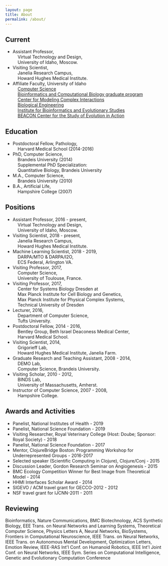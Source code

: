 ```yaml
---
layout: page
title: About
permalink: /about/
---
```


## Current
- Assistant Professor,<br />&nbsp;&nbsp;&nbsp;&nbsp;Virtual Technology and Design,<br />&nbsp;&nbsp;&nbsp;&nbsp;University of Idaho, Moscow.
- Visiting Scientist,<br />&nbsp;&nbsp;&nbsp;&nbsp;Janelia Research Campus,<br />&nbsp;&nbsp;&nbsp;&nbsp;Howard Hughes Medical Institute.
- Affiliate Faculty, University of Idaho<br />&nbsp;&nbsp;&nbsp;&nbsp;<a href="http://www.uidaho.edu/engr/departments/cs">Computer Science</a><br />
&nbsp;&nbsp;&nbsp;&nbsp;<a href="https://www.uidaho.edu/sci/bcb">Bioinformatics and Computational Biology graduate program</a><br />
&nbsp;&nbsp;&nbsp;&nbsp;<a href="https://cmciuidaho.org/">Center for Modeling Complex Interactions</a><br />
&nbsp;&nbsp;&nbsp;&nbsp;<a href="https://www.uidaho.edu/engr/departments/be">Biological Engineering</a><br />
&nbsp;&nbsp;&nbsp;&nbsp;<a href="http://www.ibest.uidaho.edu/">Institute for Bioinformatics and Evolutionary Studies</a><br />
&nbsp;&nbsp;&nbsp;&nbsp;<a href="https://www3.beacon-center.org/">BEACON Center for the Study of Evolution in Action</a><br />

## Education
- Postdoctoral Fellow, Pathology,<br />&nbsp;&nbsp;&nbsp;&nbsp;Harvard Medical School (2014-2016)<br />
- PhD, Computer Science,<br />&nbsp;&nbsp;&nbsp;&nbsp;Brandeis University (2014)<br />&nbsp;&nbsp;&nbsp;&nbsp;Supplemental PhD Specialization:<br />&nbsp;&nbsp;&nbsp;&nbsp;Quantitative Biology, Brandeis University<br />
- M.A., Computer Science,<br />&nbsp;&nbsp;&nbsp;&nbsp;Brandeis University (2010)<br />
- B.A., Artificial Life,<br />&nbsp;&nbsp;&nbsp;&nbsp;Hampshire College (2007)<br />

## Positions
- Assistant Professor, 2016 - present,<br />&nbsp;&nbsp;&nbsp;&nbsp;Virtual Technology and Design,<br />&nbsp;&nbsp;&nbsp;&nbsp;University of Idaho, Moscow.<br />
- Visiting Scientist, 2018 - present,<br />&nbsp;&nbsp;&nbsp;&nbsp;Janelia Research Campus,<br />&nbsp;&nbsp;&nbsp;&nbsp;Howard Hughes Medical Institute.<br />
- Machine Learning Scientist, 2018 - 2019,<br />&nbsp;&nbsp;&nbsp;&nbsp;DARPA/MTO & DARPA/I2O,<br />&nbsp;&nbsp;&nbsp;&nbsp;ECS Federal, Arlington VA.<br />
- Visiting Professor, 2017,<br />&nbsp;&nbsp;&nbsp;&nbsp;Computer Science,<br />&nbsp;&nbsp;&nbsp;&nbsp;University of Toulouse, France.<br />
- Visiting Professor, 2017,<br />&nbsp;&nbsp;&nbsp;&nbsp;Center for Systems Biology Dresden at<br />&nbsp;&nbsp;&nbsp;&nbsp;Max Planck Institute for Cell Biology and Genetics,<br />&nbsp;&nbsp;&nbsp;&nbsp;Max Planck Institute for Physical Complex Systems,<br />&nbsp;&nbsp;&nbsp;&nbsp;Technical University of Dresden<br />
- Lecturer, 2016,<br />&nbsp;&nbsp;&nbsp;&nbsp;Department of Computer Science,<br />&nbsp;&nbsp;&nbsp;&nbsp;Tufts University.<br />
- Postdoctoral Fellow, 2014 - 2016,<br />&nbsp;&nbsp;&nbsp;&nbsp;Bentley Group, Beth Israel Deaconess Medical Center,<br />&nbsp;&nbsp;&nbsp;&nbsp;Harvard Medical School.<br />
- Visiting Scientist, 2014,<br />&nbsp;&nbsp;&nbsp;&nbsp;Grigorieff Lab, <br />&nbsp;&nbsp;&nbsp;&nbsp;Howard Hughes Medical Institute, Janelia Farm.<br />
- Graduate Research and Teaching Assistant, 2008 - 2014,<br />&nbsp;&nbsp;&nbsp;&nbsp;DEMO Lab,<br />&nbsp;&nbsp;&nbsp;&nbsp;Computer Science, Brandeis University.<br />
- Visiting Scholar, 2010 - 2012,<br />&nbsp;&nbsp;&nbsp;&nbsp;BINDS Lab,<br />&nbsp;&nbsp;&nbsp;&nbsp;University of Massachusetts, Amherst.<br />
- Instructor of Computer Science, 2007 - 2008,<br />&nbsp;&nbsp;&nbsp;&nbsp;Hampshire College.<br />

## Awards and Activities
- Panelist, National Institutes of Health - 2019<br />
- Panelist, National Science Foundation - 2019<br />
- Visiting Researcher, Royal Veterinary College (Host: Doube; Sponsor: Royal Society) - 2018
- Panelist, National Science Foundation - 2017<br />
- Mentor, ClojureBridge Boston: Programming Workshop for Underrepresented Groups - 2016-2017<br />
- Selected speaker (Scientific Computing in Clojure), Clojure/Conj - 2015<br />
- Discussion Leader, Gordon Research Seminar on Angiogenesis - 2015<br />
- BMC Ecology Competition Winner for Best Image from Theoretical Model - 2014<br />
- HHMI Interfaces Scholar Award - 2014<br />
- SIGEVO / ACM travel grant for GECCO-2012 - 2012<br />
- NSF travel grant for IJCNN-2011 - 2011<br />

## Reviewing

Bioinformatics, Nature Communications, BMC Biotechnology, ACS Synthetic Biology, EEE Trans. on Neural Networks and Learning Systems, Theoretical Computer Science, Physics Letters A, Neural Networks, BioSystems, Frontiers in Computational Neuroscience, IEEE Trans. on Neural Networks, IEEE Trans. on Autonomous Mental Development, Optimization Letters, Emotion Review, IEEE-RAS Int'l Conf. on Humanoid Robotics, IEEE Int'l Joint Conf. on Neural Networks, IEEE Sym. Series on Computational Intelligence, Genetic and Evolutionary Computation Conference

